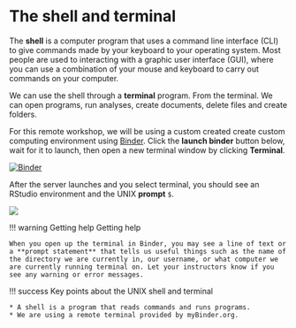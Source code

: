 # The shell and terminal

The **shell** is a computer program that uses a command line interface (CLI) to give commands made by your keyboard to your operating system. Most people are used to interacting with a graphic user interface (GUI), where you can use a combination of your mouse and keyboard to carry out commands on your computer. 

We can use the shell through a **terminal** program. From the terminal. We can open programs, run analyses, create documents, delete files and create folders. 

For this remote workshop, we will be using a custom created create custom computing environment using [Binder](https://mybinder.org/). Click the **launch binder** button below, wait for it to launch, then open a new terminal window by clicking **Terminal**. 

[![Binder](https://binder.pangeo.io/badge_logo.svg)](https://binder.pangeo.io/v2/gh/ngs-docs/2021-remote-computing-binder/stable?urlpath=rstudio)

After the server launches and you select terminal, you should see an RStudio environment and the UNIX **prompt** `$`.

![](https://i.imgur.com/c3sQ3K4.png)




!!! warning Getting help
	Getting help

	When you open up the terminal in Binder, you may see a line of text or a **prompt statement** that tells us useful things such as the name of the directory we are currently in, our username, or what computer we are currently running terminal on. Let your instructors know if you see any warning or error messages. 



!!! success
	Key points about the UNIX shell and terminal

	* A shell is a program that reads commands and runs programs.
	* We are using a remote terminal provided by myBinder.org.

